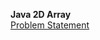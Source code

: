 <b>Java 2D Array</b>
<br>
<a href="https://www.hackerrank.com/challenges/java-2d-array/problem">Problem Statement</a>

